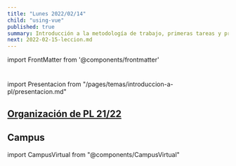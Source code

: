 ```yaml
---
title: "Lunes 2022/02/14"
child: "using-vue"
published: true
summary: Introducción a la metodología de trabajo, primeras tareas y prácticas, bibliografía, sistema de evaluación, TFA, etc.
next: 2022-02-15-leccion.md
---
```

import FrontMatter from '@components/frontmatter'

# <FrontMatter prop="title" />

import Presentacion from "/pages/temas/introduccion-a-pl/presentacion.md"

## [Organización de  PL 21/22](/temas/introduccion-a-pl/guia-docente.html)


<Presentacion />

## Campus

import CampusVirtual from "@components/CampusVirtual"

<CampusVirtual />

